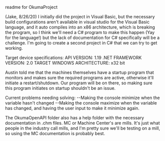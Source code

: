 readme for OkumaProject

(Jake, 8/26/20)
I initially did the project in Visual Basic, but the necessary build configurations aren't available in visual studio for the Visual Basic language, and it auto compiles into an x86 architecture, which is breaking the program, so I think we'll need a C# program to make this happen (Yay for the language!) but the lack of documentation for C# specifically will be a challenge. I'm going to create a second project in C# that we can try to get working.

Target device specifications:
API VERSION: 1.19
.NET FRAMEWORK VERSION: 2.0
TARGET WINDOWS ARCHITECTURE: x32 bit

Austin told me that the machines themselves have a startup program that monitors and makes sure the required programs are active, otherwise it'll initiate a restart/shutdown. Our program will be on there, so making sure this program initiates on startup shouldn't be an issue.

Current problems needing solving:
--Making the console minimize when the variable hasn't changed
--Making the console maximize when the variable has changed, and having the user input to make it minimize again.

The OkumaOpenAPI folder also has a help folder with the necessary documentation in .chm files. MC or Machine Center's are mills. It's just what people in the industry call mills, and I'm pretty sure we'll be testing on a mill, so using the MC documentation is probably best.